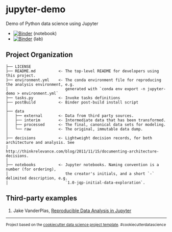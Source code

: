 # jupyter-demo

Demo of Python data science using Jupyter

* [![Binder](https://mybinder.org/badge.svg)](https://mybinder.org/v2/gh/jamesmyatt/jupyter-demo/master) (notebook)
* [![Binder](https://mybinder.org/badge.svg)](https://mybinder.org/v2/gh/jamesmyatt/jupyter-demo/master?urlpath=lab) (lab)

## Project Organization

    ├── LICENSE
    ├── README.md          <- The top-level README for developers using this project.
    ├── environment.yml    <- The conda environment file for reproducing the analysis environment, e.g.
    │                         generated with `conda env export -n jupyter-demo > environment.yml`
    ├── tasks.py           <- Invoke tasks definitions
    ├── postBuild          <- Binder post-build install script
    │
    ├── data
    │   ├── external       <- Data from third party sources.
    │   ├── interim        <- Intermediate data that has been transformed.
    │   ├── processed      <- The final, canonical data sets for modeling.
    │   └── raw            <- The original, immutable data dump.
    │
    ├── decisions          <- Lightweight decision records, for both architecture and analysis. See 
    |                         http://thinkrelevance.com/blog/2011/11/15/documenting-architecture-decisions.
    │
    ├── notebooks          <- Jupyter notebooks. Naming convention is a number (for ordering),
    │                         the creator's initials, and a short `-` delimited description, e.g.
    │                         `1.0-jqp-initial-data-exploration`.

## Third-party examples

1. Jake VanderPlas, [Reproducible Data Analysis in Jupyter](https://github.com/jakevdp/JupyterWorkflow)

--------

<p><small>Project based on the <a target="_blank" href="https://drivendata.github.io/cookiecutter-data-science/">cookiecutter data science project template</a>. #cookiecutterdatascience</small></p>
